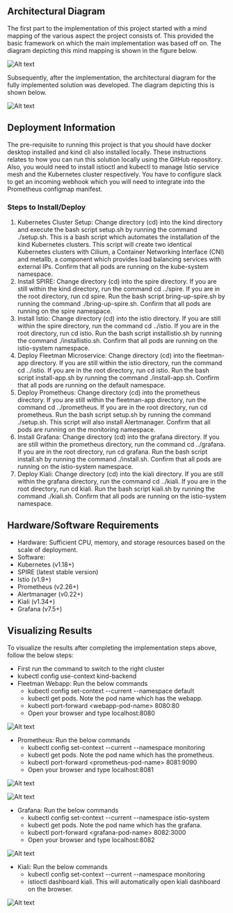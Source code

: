 ## Architectural Diagram

The first part to the implementation of this project started with a mind mapping of the various aspect the project consists of. This provided the basic framework on which the main implementation was based off on. The diagram depicting this mind mapping is shown in the figure below.

![Alt text](docs-image/arch.jpg "Mind map")

Subsequently, after the implementation, the architectural diagram for the fully implemented solution was developed. The diagram depicting this is shown below.

![Alt text](docs-image/architecture.drawio "Architectural Diagram")

## Deployment Information

The pre-requisite to running this project is that you should have docker desktop installed and kind cli also installed locally. These instructions relates to how you can run this solution locally using the GitHub repository. Also, you would need to install istioctl and kubectl to manage Istio service mesh and the Kubernetes cluster respectively. You have to configure slack to get an incoming webhook which you will need to integrate into the Prometheus configmap manifest.

### Steps to Install/Deploy

1.	Kubernetes Cluster Setup: Change directory (cd) into the kind directory and execute the bash script setup.sh by running the command ./setup.sh. This is a bash script which automates the installation of the kind Kubernetes clusters. This script will create two identical Kubernetes clusters with Cilium, a Container Networking Interface (CNI) and metallb, a component which provides load balancing services with external IPs. Confirm that all pods are running on the kube-system namespace.
2.	Install SPIRE: Change directory (cd) into the spire directory. If you are still within the kind directory, run the command cd ../spire. If you are in the root directory, run cd spire. Run the bash script bring-up-spire.sh by running the command ./bring-up-spire.sh. Confirm that all pods are running on the spire namespace.
3.	Install Istio: Change directory (cd) into the istio directory. If you are still within the spire directory, run the command cd ../istio. If you are in the root directory, run cd istio. Run the bash script installistio.sh by running the command ./installistio.sh. Confirm that all pods are running on the istio-system namespace.
4.	Deploy Fleetman Microservice: Change directory (cd) into the fleetman-app directory. If you are still within the istio directory, run the command cd ../istio. If you are in the root directory, run cd istio. Run the bash script install-app.sh by running the command ./install-app.sh. Confirm that all pods are running on the default namespace.
5.	Deploy Prometheus: Change directory (cd) into the prometheus directory. If you are still within the fleetman-app directory, run the command cd ../prometheus. If you are in the root directory, run cd prometheus. Run the bash script setup.sh by running the command ./setup.sh. This script will also install Alertmanager. Confirm that all pods are running on the monitoring namespace.
6.	Install Grafana: Change directory (cd) into the grafana directory. If you are still within the prometheus directory, run the command cd ../grafana. If you are in the root directory, run cd grafana. Run the bash script install.sh by running the command ./install.sh. Confirm that all pods are running on the istio-system namespace.
7.	Deploy Kiali: Change directory (cd) into the kiali directory. If you are still within the grafana directory, run the command cd ../kiali. If you are in the root directory, run cd kiali. Run the bash script kiali.sh by running the command ./kiali.sh. Confirm that all pods are running on the istio-system namespace.

## Hardware/Software Requirements

- Hardware: Sufficient CPU, memory, and storage resources based on the scale of deployment.
- Software:
- Kubernetes (v1.18+)
- SPIRE (latest stable version)
- Istio (v1.9+)
- Prometheus (v2.26+)
- Alertmanager (v0.22+)
- Kiali (v1.34+)
- Grafana (v7.5+)

## Visualizing Results

To visualize the results after completing the implementation steps above, follow the below steps: 
- First run the command to switch to the right cluster
- kubectl config use-context kind-backend
- Fleetman Webapp: Run the below commands
    - kubectl config set-context --current --namespace default
    - kubectl get pods. Note the pod name which has the webapp.
    - kubectl port-forward \<webapp-pod-name> 8080:80
    - Open your browser and type localhost:8080

![Alt text](docs-image/fleetman-webapp.png)

- Prometheus: Run the below commands
    - kubectl config set-context --current --namespace monitoring
    - kubectl get pods. Note the pod name which has the prometheus.
    - kubectl port-forward \<prometheus-pod-name> 8081:9090
    - Open your browser and type localhost:8081

![Alt text](docs-image/prometheus-target.png "Prometheus Target Diagram")

![Alt text](docs-image/prometheus-alert.png "Prometheus Alert Configuration")

- Grafana: Run the below commands
    - kubectl config set-context --current --namespace istio-system
    - kubectl get pods. Note the pod name which has the grafana.
    - kubectl port-forward \<grafana-pod-name> 8082:3000
    - Open your browser and type localhost:8082

![Alt text](docs-image/grafana-dashboard.png)

- Kiali: Run the below commands
    - kubectl config set-context --current --namespace monitoring
    - istioctl dashboard kiali. This will automatically open kiali dashboard on the browser.

![Alt text](docs-image/kiali.png)
